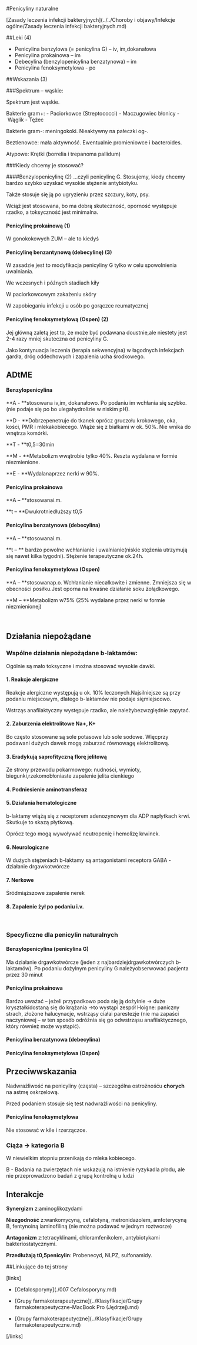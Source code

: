 #Penicyliny naturalne

[Zasady leczenia infekcji bakteryjnych](../../Choroby i objawy/Infekcje ogólne/Zasady leczenia infekcji bakteryjnych.md)



##Leki (4)
- Penicylina benzylowa (= penicylina G) – iv, im,dokanałowa
- Penicylina prokainowa – im
- Debecylina (benzylopenicylina benzatynowa) – im
- Penicylina fenoksymetylowa - po





##Wskazania (3)

###Spektrum – wąskie:

Spektrum jest wąskie.

Bakterie gram+:
- Paciorkowce (Streptococci)
- Maczugowiec błonicy
- Wąglik
- Tężec


Bakterie gram-: meningokoki. Nieaktywny na pałeczki og-.

Beztlenowce: mała aktywność. Ewentualnie promieniowce i bacteroides.

Atypowe: Krętki (borrelia i trepanoma pallidum)




###Kiedy chcemy je stosować?

####Benzylopenicylinę (2)
…czyli penicylinę G. Stosujemy, kiedy chcemy bardzo szybko uzyskać wysokie stężenie antybiotyku.

Także stosuje się ją po ugryzieniu przez szczury, koty, psy.

Wciąż jest stosowana, bo ma dobrą skuteczność, oporność występuje rzadko, a toksyczność jest minimalna.



#### Penicylinę prokainową (1)

W gonokokowych ZUM – ale to kiedyś



#### Penicylinę benzantynową (debecylinę) (3)

W zasadzie jest to modyfikacja penicyliny G tylko w celu spowolnienia uwalniania.

We wczesnych i późnych stadiach kiły

W paciorkowcowym zakażeniu skóry

W zapobieganiu infekcji u osób po gorączce reumatycznej



#### Penicylinę fenoksymetylową (Ospen) (2)

Jej główną zaletą jest to, że może być podawana doustnie,ale niestety jest 2-4 razy mniej skuteczna od penicyliny G.

Jako kontynuacja leczenia (terapia sekwencyjna) w łagodnych infekcjach gardła, dróg oddechowych i zapalenia ucha środkowego.



## ADtME

#### Benzylopenicylina         

**A - **stosowana iv,im, dokanałowo. Po podaniu im wchłania się szybko. (nie podaje się po bo ulegahydrolizie w niskim pH). 

**D - **Dobrzepenetruje do tkanek oprócz gruczołu krokowego, oka, kości, PMR i mlekakobiecego. Wiąże się z białkami w ok. 50%. Nie wnika do wnętrza komórki.

**T - **t0,5=30min

**M - **Metabolizm wwątrobie tylko 40%. Reszta wydalana w formie niezmienione.

**E - **Wydalanaprzez nerki w 90%.



#### Penicylina prokainowa

**A – **stosowanai.m. 

**t – **Dwukrotniedłuższy t0,5



#### Penicylina benzatynowa (debecylina)

**A – **stosowanai.m.

**t – ** bardzo powolne wchłanianie i uwalnianie(niskie stężenia utrzymują się nawet kilka tygodni). Stężenie terapeutyczne ok.24h.



#### Penicylina fenoksymetylowa (Ospen)

**A – **stosowanap.o. Wchłanianie niecałkowite i zmienne. Zmniejsza się w obecności posiłku.Jest oporna na kwaśne działanie soku żołądkowego.

**M – **Metabolizm w75% (25% wydalane przez nerki w formie niezmienionej)

 

## Działania niepożądane

### Wspólne działania niepożądane b-laktamów:

Ogólnie są mało toksyczne i można stosować wysokie dawki.



#### 1. Reakcje alergiczne

Reakcje alergiczne występują u ok. 10% leczonych.Najsilniejsze są przy podaniu miejscowym, dlatego b-laktamów nie podaje sięmiejscowo.

Wstrząs anafilaktyczny występuje rzadko, ale należybezwzględnie zapytać.



#### 2. Zaburzenia elektrolitowe Na+, K+

Bo często stosowane są sole potasowe lub sole sodowe. Więcprzy podawani dużych dawek mogą zaburzać równowagę elektrolitową.



#### 3. Eradykują saprofityczną florę jelitową

Ze strony przewodu pokarmowego: nudności, wymioty, biegunki,rzekomobłoniaste zapalenie jelita cienkiego



#### 4. Podniesienie aminotransferaz



#### 5. Działania hematologiczne

b-laktamy wiążą się z receptorem adenozynowym dla ADP napłytkach krwi. Skutkuje to skazą płytkową.

Oprócz tego mogą wywoływać neutropenię i hemolizę krwinek.



#### 6. Neurologiczne

W dużych stężeniach b-laktamy są antagonistami receptora GABA - działanie drgawkotwórcze



#### 7. Nerkowe

Śródmiąższowe zapalenie nerek



#### 8. Zapalenie żył po podaniu i.v.

 

### Specyficzne dla penicylin naturalnych

#### Benzylopenicylina (penicylina G)

Ma działanie drgawkotwórcze (jeden z najbardziejdrgawkotwórczych b-laktamów). Po podaniu dożylnym penicyliny G należyobserwować pacjenta przez 30 minut



#### Penicylina prokainowa

Bardzo uważać – jeżeli przypadkowo poda się ją dożylnie → duże kryształkidostaną się do krążania →to wystąpi zespół Hoigne: paniczny strach, złożone halucynacje, wstrząsy ciałai parestezje (nie ma zapaści naczyniowej – w ten sposób odróżnia się go odwstrząsu anafilaktycznego, który również może wystąpić).



#### Penicylina benzatynowa (debecylina)

#### Penicylina fenoksymetylowa (Ospen)



## Przeciwwskazania

Nadwrażliwość na penicyliny (częsta) – szczególna ostrożnośću **chorych** na astmę oskrzelową.

Przed podaniem stosuje się test nadwrażliwości na penicyliny.



#### Penicylina fenoksymetylowa

Nie stosować w kile i rzerzączce.



### Ciąża -> kategoria B

W niewielkim stopniu przenikają do mleka kobiecego.

B - Badania na zwierzętach nie wskazują na istnienie ryzykadla płodu, ale nie przeprowadzono badań z grupą kontrolną u ludzi



## Interakcje

**Synergizm** z:aminoglikozydami

**Niezgodność** z:wankomycyną, cefalotyną, metronidazolem, amfoterycyną B, fentynoiną iaminofiliną (nie można podawać w jednym roztworze)

**Antagonizm** z:tetracyklinami, chloramfenikolem, antybiotykami bakteriostatycznymi.

**Przedłużają t0,5penicylin**: Probenecyd, NLPZ, sulfonamidy.




##Linkujące do tej strony

[links]

- [Cefalosporyny](./007 Cefalosporyny.md)

- [Grupy farmakoterapeutyczne](../Klasyfikacje/Grupy farmakoterapeutyczne-MacBook Pro (Jędrzej).md)

- [Grupy farmakoterapeutyczne](../Klasyfikacje/Grupy farmakoterapeutyczne.md)


[/links]











